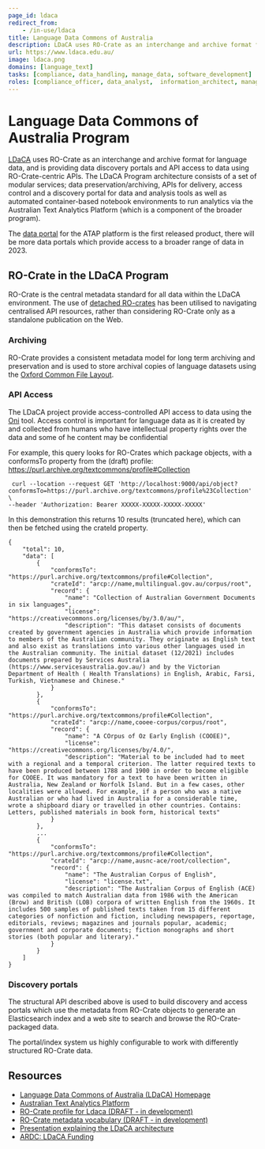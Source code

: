```yaml
---
page_id: ldaca
redirect_from:
    - /in-use/ldaca
title: Language Data Commons of Australia
description: LDaCA uses RO-Crate as an interchange and archive format for language data, and is providing data discovery portals and API access to data using RO-Crate-centric APIs.
url: https://www.ldaca.edu.au/
image: ldaca.png
domains: [language_text]
tasks: [compliance, data_handling, manage_data, software_development]
roles: [compliance_officer, data_analyst,  information_architect, managerial,  software_developer]
---
```

<!--
   Copyright 2019-2024 RO-Crate contributors
   <https://github.com/ResearchObject/ro-crate/graphs/contributors>

   Licensed under the Apache License, Version 2.0 (the "License");
   you may not use this file except in compliance with the License.
   You may obtain a copy of the License at

       http://www.apache.org/licenses/LICENSE-2.0

   Unless required by applicable law or agreed to in writing, software
   distributed under the License is distributed on an "AS IS" BASIS,
   WITHOUT WARRANTIES OR CONDITIONS OF ANY KIND, either express or implied.
   See the License for the specific language governing permissions and
   limitations under the License.
-->

# Language Data Commons of Australia Program


[LDaCA](https://www.ldaca.edu.au/) uses RO-Crate as an interchange and archive format for language data, and is providing data discovery portals and API access to data using RO-Crate-centric APIs.
The LDaCA Program architecture consists of a set of modular services; data preservation/archiving, APIs for delivery, access control and a discovery portal for data and analysis tools as well as automated container-based notebook environments to run analytics via the Australian Text Analytics Platform (which is a component of the broader program). 

The [data portal](https://data.atap.edu.au) for the ATAP platform is the first released product, there will be more data portals which provide access to a broader range of data in 2023.



## RO-Crate in the LDaCA Program

RO-Crate is the central metadata standard for all data within the LDaCA environment.
The use of [detached RO-crates](https://www.researchobject.org/ro-crate/1.2-DRAFT/structure.html#detached-ro-crate) has been utilised to navigating centralised API resources, rather than considering RO-Crate only as a standalone publication on the Web. 

### Archiving

RO-Crate provides a consistent metadata model for long term archiving and preservation and is used to store archival copies of language datasets using the [Oxford Common File Layout](https://arkisto-platform.github.io/standards/ocfl/). 

### API Access 


The LDaCA project provide access-controlled API access to data using the [Oni](https://github.com/Arkisto-Platform/oni) tool. Access control is important for language data as it is created by and collected from humans who have intellectual property rights over the data and some of he content may be confidential


For example, this query looks for RO-Crates which package objects, with a conformsTo property from the (draft) profile: <https://purl.archive.org/textcommons/profile#Collection>

```
 curl --location --request GET 'http://localhost:9000/api/object?conformsTo=https://purl.archive.org/textcommons/profile%23Collection' \
--header 'Authorization: Bearer XXXXX-XXXXX-XXXXX-XXXXX'
```


In this demonstration this returns 10 results (truncated here), which can then be fetched using the crateId property.

```
{
    "total": 10,
    "data": [
        {
            "conformsTo": "https://purl.archive.org/textcommons/profile#Collection",
            "crateId": "arcp://name,multilingual.gov.au/corpus/root",
            "record": {
                "name": "Collection of Australian Government Documents in six languages",
                "license": "https://creativecommons.org/licenses/by/3.0/au/",
                "description": "This dataset consists of documents created by government agencies in Australia which provide information to members of the Australian community. They originate as English text and also exist as translations into various other languages used in the Australian community. The initial dataset (12/2021) includes documents prepared by Services Australia (https://www.servicesaustralia.gov.au/) and by the Victorian Department of Health ( Health Translations) in English, Arabic, Farsi, Turkish, Vietnamese and Chinese."
            }
        },
        {
            "conformsTo": "https://purl.archive.org/textcommons/profile#Collection",
            "crateId": "arcp://name,cooee-corpus/corpus/root",
            "record": {
                "name": "A COrpus of Oz Early English (COOEE)",
                "license": "https://creativecommons.org/licenses/by/4.0/",
                "description": "Material to be included had to meet with a regional and a temporal criterion. The latter required texts to have been produced between 1788 and 1900 in order to become eligible for COOEE. It was mandatory for a text to have been written in Australia, New Zealand or Norfolk Island. But in a few cases, other localities were allowed. For example, if a person who was a native Australian or who had lived in Australia for a considerable time, wrote a shipboard diary or travelled in other countries. Contains: Letters, published materials in book form, historical texts"
            }
        },
        ...
        {
            "conformsTo": "https://purl.archive.org/textcommons/profile#Collection",
            "crateId": "arcp://name,ausnc-ace/root/collection",
            "record": {
                "name": "The Australian Corpus of English",
                "license": "license.txt",
                "description": "The Australian Corpus of English (ACE) was compiled to match Australian data from 1986 with the American (Brow) and British (LOB) corpora of written English from the 1960s. It includes 500 samples of published texts taken from 15 different categories of nonfiction and fiction, including newspapers, reportage, editorials, reviews; magazines and journals popular, academic; government and corporate documents; fiction monographs and short stories (both popular and literary)."
            }
        }
    ]
}

```



### Discovery portals

The structural API described above is used to build discovery and access portals which use the metadata from RO-Crate objects to generate an Elasticsearch index and a web site to search and browse the RO-Crate-packaged data.

The portal/index system us highly configurable to work with differently structured RO-Crate data.

<!--
![Oni Portal Screencast](../assets/img/ldaca-oni-demo.gif)
-->




## Resources

* [Language Data Commons of Australia (LDaCA) Homepage](https://ldaca.edu.au)
* [Australian Text Analytics Platform](https://atap.edu.au)
* [RO-Crate profile for Ldaca (DRAFT - in development)](https://purl.archive.org/textcommons/profile)
* [RO-Crate metadata vocabulary (DRAFT - in development)](https://purl.archive.org/textcommons/terms)
* [Presentation explaining the LDaCA architecture](https://www.ldaca.edu.au/rdc-tech-meeting/)
* [ARDC: LDaCA Funding](https://doi.org/10.47486/HIR001)

[ATAP]: https://atap.edu.au
[LDaCA]: https://ldaca.edu.au

